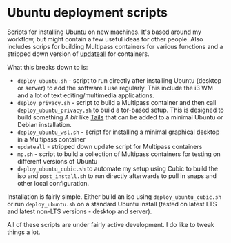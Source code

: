 # Ubuntu deployment scripts

Scripts for installing Ubuntu on new machines. It's based around my workflow, but might contain a few useful ideas for other people. Also includes scrips for building Multipass containers for various functions and a stripped down version of [updateall](https://github.com/teknostatik/updateall) for containers.

What this breaks down to is:

* `deploy_ubuntu.sh` - script to run directly after installing Ubuntu (desktop or server) to add the software I use regularly. This include the i3 WM and a lot of text editing/multimedia applications.
* `deploy_privacy.sh` - script to build a Multipass container and then call `deploy_ubuntu_privacy.sh` to build a tor-based setup. This is designed to build something _A bit_ like [Tails](https://tails.boum.org/) that can be added to a minimal Ubuntu or Debian installation.
* `deploy_ubuntu_wsl.sh` - script for installing a minimal graphical desktop in a Multipass container
* `updateall` - stripped down update script for Multipass containers
* `mp.sh` - script to build a collection of Multipass containers for testing on different versions of Ubuntu
* `deploy_ubuntu_cubic.sh` to automate my setup using Cubic to build the iso and `post_install.sh` to run directly afterwards to pull in snaps and other local configuration.

Installation is fairly simple. Either build an iso using `deploy_ubuntu_cubic.sh` or run `deploy_ubuntu.sh` on a standard Ubuntu install (tested on latest LTS and latest non-LTS versions - desktop and server).

All of these scripts are under fairly active development. I do like to tweak things a lot.
